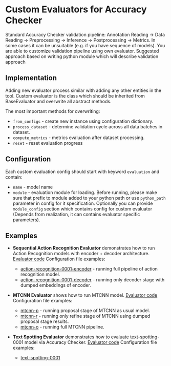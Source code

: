 # Custom Evaluators for Accuracy Checker
Standard Accuracy Checker validation pipeline: Annotation Reading -> Data Reading -> Preprocessing -> Inference -> Postprocessing -> Metrics.
In some cases it can be unsuitable (e.g. if you have sequence of models). You are able to customize validation pipeline using own evaluator.
Suggested approach based on writing python module which will describe validation approach

## Implementation
Adding new evaluator process similar with adding any other entities in the tool.
Custom evaluator is the class which should be inherited from BaseEvaluator and overwrite all abstract methods.

The most important methods for overwriting:

* `from_configs` - create new instance using configuration dictionary.
* `process_dataset` - determine validation cycle across all data batches in dataset.
* `compute_metrics` - metrics evaluation after dataset processing.
* `reset` - reset evaluation progress

## Configuration
Each custom evaluation config should start with keyword `evaluation` and contain:
 * `name` - model name
 * `module` - evaluation module for loading. 
Before running, please make sure that prefix to module added to your python path or use `python_path` parameter in config for it specification.
Optionally you can provide `module_config` section which contains config for custom evaluator (Depends from realization, it can contains evaluator specific parameters).


## Examples
* **Sequential Action Recognition Evaluator** demonstrates how to run Action Recognition models with encoder + decoder architecture.
  [Evaluator code](sequential_action_recognition_evaluator.py)
  Configuration file examples:
    * [action-recognition-0001-encoder](../configs/action-recognition-0001-encoder.yml) - running full pipeline of action recognition model.
    * [action-recognition-0001-decoder](../configs/action-recognition-0001-decoder.yml) - running only decoder stage with dumped embeddings of encoder.

* **MTCNN Evaluator** shows how to run MTCNN model.
  [Evaluator code](mtcnn_evaluator.py)
  Configuration file examples:
    * [mtcnn-p](../configs/mtcnn-p.yml) - running proposal stage of MTCNN as usual model.
    * [mtcnn-r](../configs/mtcnn-r.yml) - running only refine stage of MTCNN using dumped proposal stage results.
    * [mtcnn-o](../configs/mtcnn-o.yml) - running full MTCNN pipeline.

* **Text Spotting Evaluator** demonstrates how to evaluate text-spotting-0001 model via Accuracy Checker.
  [Evaluator code](text_spotting_evaluator.py)
  Configuration file examples:
    * [text-spotting-0001](../configs/text-spotting-0001.yml)
